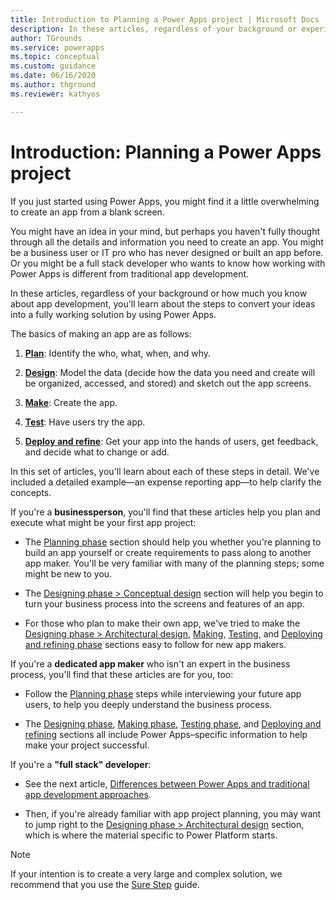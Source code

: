 ```yaml
---
title: Introduction to Planning a Power Apps project | Microsoft Docs
description: In these articles, regardless of your background or experience level, you'll learn about the steps to convert your ideas into a working solution by using Power Apps.
author: TGrounds
ms.service: powerapps
ms.topic: conceptual
ms.custom: guidance
ms.date: 06/16/2020
ms.author: thground
ms.reviewer: kathyos

---
```


# Introduction: Planning a Power Apps project

If you just started using Power Apps, you might find it a little overwhelming to
create an app from a blank screen.

You might have an idea in your mind, but perhaps you haven't fully thought through all the
details and information you need to create an app. You might be a
business user or IT pro who has never designed or built an app before. Or you
might be a full stack developer who wants to know how working with Power Apps is different from traditional app
development.

In these articles, regardless of your background or how much you know about app
development, you'll learn about the steps to convert your ideas into a fully
working solution by using Power Apps.

The basics of making an app are as follows:

1. [**Plan**](planning-phase.md): Identify the who, what, when, and why.

2. [**Design**](designing-phase.md): Model the data (decide how the data you need and create will be
    organized, accessed, and stored) and sketch out the app screens.

3. [**Make**](making-phase.md): Create the app.

4. [**Test**](testing-phase.md): Have users try the app.

5. [**Deploy and refine**](discoverability.md): Get your app into the hands of users, get feedback,
    and decide what to change or add.

In this set of articles, you'll learn about each of these steps in detail.
We've included a detailed example&mdash;an expense reporting app&mdash;to help clarify the concepts.

If you're a **businessperson**, you'll find that these articles help you plan
and execute what might be your first app project:

- The [Planning phase](planning-phase.md) section should help you whether you're planning to build an app yourself or create requirements to pass along to another app maker. You'll be very familiar with many of the planning steps; some might be new to you.

- The [Designing phase \> Conceptual design](app-tasks.md) section will help you begin to turn your
    business process into the screens and features of an app.

- For those who plan to make their own app, we've tried to make the [Designing phase \> Architectural design](where-is-data.md), [Making](making-phase.md), [Testing](testing-phase.md), and [Deploying and refining phase](discoverability.md) sections easy to follow
    for new app makers.

If you're a **dedicated app maker** who isn't an expert in the business process,
you'll find that these articles are for you, too:

- Follow the [Planning phase](planning-phase.md) steps while interviewing your future app users, to help you deeply understand the business process.

- The [Designing phase](designing-phase.md), [Making phase](making-phase.md), [Testing phase](testing-phase.md), and [Deploying and refining](discoverability.md) sections all include Power
    Apps&ndash;specific information to help make your project successful.

If you're a **"full stack" developer**:

- See the next article, [Differences between Power Apps and traditional app development approaches](app-development-approaches.md).

- Then, if you're already familiar with app project planning, you may want to jump right to the [Designing phase \> Architectural design](where-is-data.md) section, which is where the material specific to Power Platform starts.

> [!NOTE]
> If your intention is to create a very large and complex solution, we recommend that you use the
[Sure Step](https://mbs.microsoft.com/customersource/Global/SureStep) guide.
